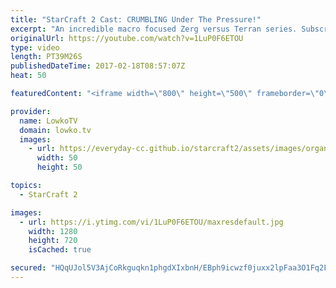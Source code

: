 ```yaml
---
title: "StarCraft 2 Cast: CRUMBLING Under The Pressure!"
excerpt: "An incredible macro focused Zerg versus Terran series. Subscribe for more videos: http://lowko.tv/youtube More StarCraft 2 Casts: https://goo.gl/QPyS3B  In this best of three series of StarCraft 2, the majority of the games are focused on macro. Both Snute and Jjakji have a style based around getting"
originalUrl: https://youtube.com/watch?v=1LuP0F6ETOU
type: video
length: PT39M26S
publishedDateTime: 2017-02-18T08:57:07Z
heat: 50

featuredContent: "<iframe width=\"800\" height=\"500\" frameborder=\"0\" src=\"https://www.youtube.com/embed/1LuP0F6ETOU\" allow=\"accelerometer; autoplay; encrypted-media; gyroscope; picture-in-picture\" allowfullscreen></iframe>"

provider:
  name: LowkoTV
  domain: lowko.tv
  images:
    - url: https://everyday-cc.github.io/starcraft2/assets/images/organizations/lowko.tv-50x50.jpg
      width: 50
      height: 50

topics:
  - StarCraft 2

images:
  - url: https://i.ytimg.com/vi/1LuP0F6ETOU/maxresdefault.jpg
    width: 1280
    height: 720
    isCached: true

secured: "HQqUJol5V3AjCoRkguqkn1phgdXIxbnH/EBph9icwzf0juxx2lpFaa3O1Fq2FZAnTHEt88aUdzMh3CoWBYqNttc4KL2b1rR1FukmZ4koAp8ceZyO8kQvv0N1SnYICZQx5Sraxf76VhmnLUqFLDJl2+J0loXdCeDziAILENa+lfj72YsHADodgER/FiaCXffbiT7s745T71dw9ip+5W6hqTD9LApZoVdI61PJtawD3+k9JKzdDdHqx/FK/+32ymXLWnnxkVgka4NGUVNohi/uCKSt/8O0cdXr1E/8/c1oTfvGo2KUAP+zL5E6rNI8DzUd6tij05ixdRmt6j+i3FE81FDeEhRuqlMf7LWaw/NrpTzy+v1N3hqrYkglxEs8SMwXiZB7E2SFTF+wcYG1G4LXj4ynpK23lH6pmUJ5X5E+oDA=;RS1rvxDFBwdx/HIBZEMJhQ=="
---
```



